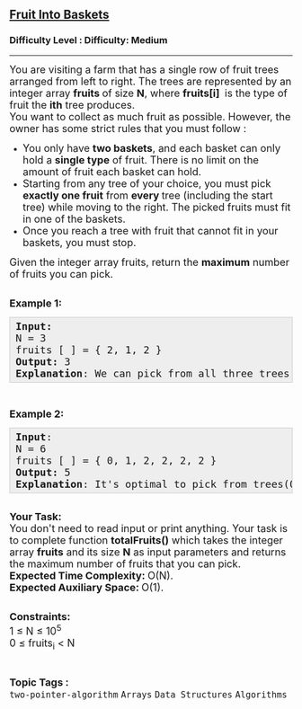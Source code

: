 <h2><a href="https://www.geeksforgeeks.org/problems/fruit-into-baskets-1663137462/1?ref=header_search">Fruit Into Baskets</a></h2><h3>Difficulty Level : Difficulty: Medium</h3><hr><div class="problems_problem_content__Xm_eO"><p><span style="font-size: 18px;">You are visiting a farm that has a single row of fruit trees arranged from left to right. The trees are represented by an integer array <strong>fruits </strong>of size <strong>N</strong>, where <strong>fruits[i] </strong>&nbsp;is the type of fruit the <strong>ith</strong> tree produces.<br>You want to collect as much fruit as possible. However, the owner has some strict rules that you must follow :</span></p>
<ul>
<li><span style="font-size: 18px;">You only have <strong>two baskets</strong>, and each basket can only hold a <strong>single type</strong> of fruit. There is no limit on the amount of fruit each basket can hold.</span></li>
<li><span style="font-size: 18px;">Starting from any tree of your choice, you must pick <strong>exactly one fruit</strong> from <strong>every&nbsp;</strong>tree (including the start tree) while moving to the right. The picked fruits must fit in one of the baskets.</span></li>
<li><span style="font-size: 18px;">Once you reach a tree with fruit that cannot fit in your baskets, you must stop.</span></li>
</ul>
<p><span style="font-size: 18px;">Given the integer array fruits, return the <strong>maximum</strong> number of fruits you can pick.</span></p>
<p><br><span style="font-size: 18px;"><strong>Example 1:</strong></span></p>
<pre style="background: #eeeeee; border: 1px solid #cccccc; padding: 5px 10px;"><span style="font-size: 18px;"><strong>Input:</strong><br>N = 3<br>fruits [ ] = { 2, 1, 2 }<br><strong>Output:</strong> 3<br><strong>Explanation</strong>: We can pick from all three trees. </span></pre>
<p>&nbsp;</p>
<p><span style="font-size: 18px;"><strong>Example 2:</strong></span></p>
<pre style="background: #eeeeee; border: 1px solid #cccccc; padding: 5px 10px;"><span style="font-size: 18px;"><strong>Input</strong>:<br>N = 6<br>fruits [ ] = { 0, 1, 2, 2, 2, 2 }<br><strong>Output: </strong>5<br><strong>Explanation</strong>: It's optimal to pick from trees(0-indexed) [1,2,3,4,5].</span></pre>
<p><br><span style="font-size: 18px;"><strong>Your Task:</strong><br>You don't need to read input or print anything. Your task is to complete function <strong>totalFruits()</strong> which takes the integer array <strong>fruits</strong> and its size <strong>N</strong> as input parameters and returns the maximum number of fruits that you can pick.</span><br><span style="font-size: 18px;"><strong>Expected Time Complexity:&nbsp;</strong>O(N).<br><strong>Expected Auxiliary Space:&nbsp;</strong>O(1).</span></p>
<p><br><span style="font-size: 18px;"><strong>Constraints:</strong></span><br><span style="font-size: 18px;">1 ≤ N ≤ 10<sup>5</sup><br>0 ≤ fruits<sub>i</sub>&nbsp;&lt;&nbsp;N</span></p></div><br><p><span style=font-size:18px><strong>Topic Tags : </strong><br><code>two-pointer-algorithm</code>&nbsp;<code>Arrays</code>&nbsp;<code>Data Structures</code>&nbsp;<code>Algorithms</code>&nbsp;